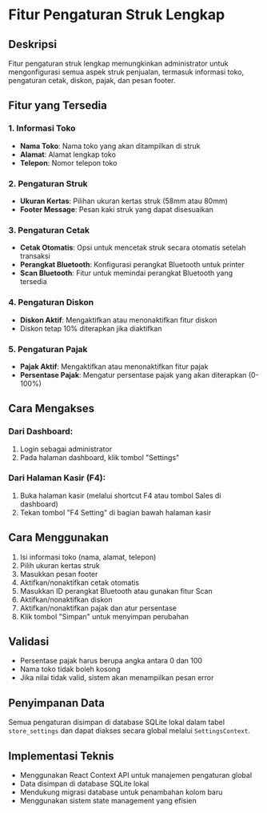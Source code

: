 # Fitur Pengaturan Struk Lengkap

## Deskripsi
Fitur pengaturan struk lengkap memungkinkan administrator untuk mengonfigurasi semua aspek struk penjualan, termasuk informasi toko, pengaturan cetak, diskon, pajak, dan pesan footer.

## Fitur yang Tersedia

### 1. Informasi Toko
- **Nama Toko**: Nama toko yang akan ditampilkan di struk
- **Alamat**: Alamat lengkap toko
- **Telepon**: Nomor telepon toko

### 2. Pengaturan Struk
- **Ukuran Kertas**: Pilihan ukuran kertas struk (58mm atau 80mm)
- **Footer Message**: Pesan kaki struk yang dapat disesuaikan

### 3. Pengaturan Cetak
- **Cetak Otomatis**: Opsi untuk mencetak struk secara otomatis setelah transaksi
- **Perangkat Bluetooth**: Konfigurasi perangkat Bluetooth untuk printer
- **Scan Bluetooth**: Fitur untuk memindai perangkat Bluetooth yang tersedia

### 4. Pengaturan Diskon
- **Diskon Aktif**: Mengaktifkan atau menonaktifkan fitur diskon
- Diskon tetap 10% diterapkan jika diaktifkan

### 5. Pengaturan Pajak
- **Pajak Aktif**: Mengaktifkan atau menonaktifkan fitur pajak
- **Persentase Pajak**: Mengatur persentase pajak yang akan diterapkan (0-100%)

## Cara Mengakses
### Dari Dashboard:
1. Login sebagai administrator
2. Pada halaman dashboard, klik tombol "Settings"

### Dari Halaman Kasir (F4):
1. Buka halaman kasir (melalui shortcut F4 atau tombol Sales di dashboard)
2. Tekan tombol "F4 Setting" di bagian bawah halaman kasir

## Cara Menggunakan
1. Isi informasi toko (nama, alamat, telepon)
2. Pilih ukuran kertas struk
3. Masukkan pesan footer
4. Aktifkan/nonaktifkan cetak otomatis
5. Masukkan ID perangkat Bluetooth atau gunakan fitur Scan
6. Aktifkan/nonaktifkan diskon
7. Aktifkan/nonaktifkan pajak dan atur persentase
8. Klik tombol "Simpan" untuk menyimpan perubahan

## Validasi
- Persentase pajak harus berupa angka antara 0 dan 100
- Nama toko tidak boleh kosong
- Jika nilai tidak valid, sistem akan menampilkan pesan error

## Penyimpanan Data
Semua pengaturan disimpan di database SQLite lokal dalam tabel `store_settings` dan dapat diakses secara global melalui `SettingsContext`.

## Implementasi Teknis
- Menggunakan React Context API untuk manajemen pengaturan global
- Data disimpan di database SQLite lokal
- Mendukung migrasi database untuk penambahan kolom baru
- Menggunakan sistem state management yang efisien